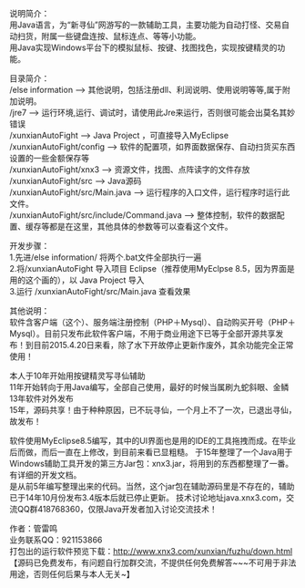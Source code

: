 说明简介：  
用Java语言，为“新寻仙”网游写的一款辅助工具，主要功能为自动打怪、交易自动扫货，附属一些键盘连按、鼠标连点、等等小功能。  
用Java实现Windows平台下的模拟鼠标、按键、找图找色，实现按键精灵的功能。 


目录简介：  
/else information         --> 其他说明，包括注册dll、利润说明、使用说明等等,属于附加说明。  
/jre7                     --> 运行环境,运行、调试时，请使用此Jre来运行，否则很可能会出莫名其妙错误  
/xunxianAutoFight         --> Java Project ，可直接导入MyEclipse  
/xunxianAutoFight/config  --> 软件的配置项，如界面数据保存、自动扫货买东西设置的一些金额保存等  
/xunxianAutoFight/xnx3    --> 资源文件，找图、点阵读字的文件存放  
/xunxianAutoFight/src     --> Java源码  
/xunxianAutoFight/src/Main.java --> 运行程序的入口文件，运行程序时运行此文件。  
/xunxianAutoFight/src/include/Command.java  --> 整体控制，软件的数据配置、缓存等都是在这里，其他具体的参数等可以查看这个文件。  
  
开发步骤：  
1.先进/else information/  将两个.bat文件全部执行一遍  
2.将/xunxianAutoFight 导入项目 Eclipse（推荐使用MyEclpse 8.5，因为界面是用的这个画的），以 Java Project 导入  
3.运行 /xunxianAutoFight/src/Main.java  查看效果  
  
  
其他说明：  
软件含客户端（这个）、服务端注册控制（PHP＋Mysql）、自动购买开号（PHP＋Mysql）。目前只发布此软件客户端，不用于商业用途下已等于全部开源共享发布！到目前2015.4.20日来看，除了水下开故停止更新作废外，其余功能完全正常使用！ 
  
本人于10年开始用按键精灵写寻仙辅助  
11年开始转向于用Java编写，全部自己使用，最好的时候当属刷九蛇斜眼、金鳞  
13年软件对外发布  
15年，源码共享！由于种种原因，已不玩寻仙，一个月上不了一次，已退出寻仙，故发布！  
  
软件使用MyEclipse8.5编写，其中的UI界面也是用的IDE的工具拖拽而成。在毕业后而做，而后一直在上修改，到目前来看已显粗糙。 
于15年整理了一个Java用于Windows辅助工具开发的第三方Jar包：xnx3.jar，将用到的东西都整理了一番。有详细的开发文档。  
是从前5年编写整理出来的代码。当然，这个jar包在辅助源码里是不存在的，辅助已于14年10月份发布3.4版本后就已停止更新。 
技术讨论地址java.xnx3.com，交流QQ群418768360，仅限Java开发者加入讨论交流技术！    
    
作者：管雷鸣    
业务联系QQ：921153866   
打包出的运行软件预览下载：http://www.xnx3.com/xunxian/fuzhu/down.html   
【源码已免费发布，有问题自行加群交流，不提供任何免费解答~~~不可用于非法用途，否则任何后果与本人无关~】    
  
